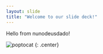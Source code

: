 ```yaml
---
layout: slide
title: "Welcome to our slide deck!"
---
```


Hello from nunodeusdado!

![poptocat](https://octodex.github.com/images/poptocat.png)
{: .center}
